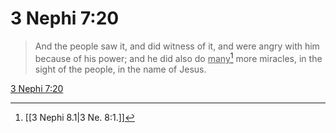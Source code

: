 # 3 Nephi 7:20

> And the people saw it, and did witness of it, and were angry with him because of his power; and he did also do <u>many</u>[^a] more miracles, in the sight of the people, in the name of Jesus.

[3 Nephi 7:20](https://www.churchofjesuschrist.org/study/scriptures/bofm/3-ne/7?lang=eng&id=p20#p20)


[^a]: [[3 Nephi 8.1|3 Ne. 8:1.]]
